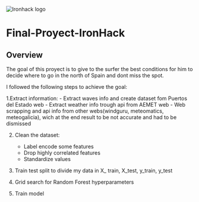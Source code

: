 ![Ironhack logo](https://i.imgur.com/1QgrNNw.png)

# Final-Proyect-IronHack

## Overview

The goal of this proyect is to give to the surfer the best conditions for him to decide where to go in the north of Spain and dont miss the spot.

I followed the following steps to achieve the goal:


1.Extract information:
    - Extract waves info and create dataset fom Puertos del Estado web
    - Extract weather info trough api from AEMET web
    - Web scrapping and api info from other webs(windguru, meteomatics, meteogalicia), wich at the end result to be not accurate and had to be dismissed

2. Clean the dataset:
    - Label encode some features 
    - Drop highly correlated features
    - Standardize values

3. Train test split to divide my data in X_ train, X_test, y_train, y_test

4. Grid search for Random Forest hyperparameters

5. Train model 

